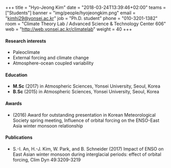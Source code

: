 ﻿+++
title = "Hyo-Jeong Kim"
date = "2018-03-24T13:39:46+02:00"
teams = ["Students"]
banner = "img/people/hyojeongkim.png"
email = "kimhj29@yonsei.ac.kr"
job = "Ph.D. student"
phone = "010-3201-1382"
room = "Climate Theory Lab / Advanced Science & Technology Center 606"
web = "http://web.yonsei.ac.kr/climatelab"
weight = 40
+++

#### Research interests
+ Paleoclimate
+ External forcing and climate change
+ Atmosphere-ocean coupled variability

#### Education
 + **M.Sc** (2017) in Atmospheric Sciences, Yonsei University, Seoul, Korea
 + **B.Sc** (2015) in Atmospheric Sciences, Yonsei University, Seoul, Korea

#### Awards
 + (2016) Award for outstanding presentation in Korean Meteorological Society spring meeting, Influence of orbital forcing on the ENSO-East Asia winter monsoon relationship

#### Publications
+ S.-I. An, H.-J. Kim, W. Park, and B. Schneider (2017) Impact of ENSO on East Asian winter monsoon
during interglacial periods: effect of orbital forcing, Clim Dyn 49:3209-3219
